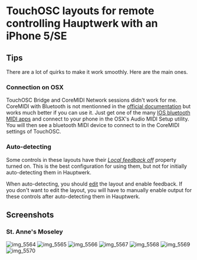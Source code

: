 # TouchOSC layouts for remote controlling Hauptwerk with an iPhone 5/SE

## Tips

There are a lot of quirks to make it work smoothly. Here are the main ones.

### Connection on OSX

TouchOSC Bridge and CoreMIDI Network sessions didn't work for me. CoreMIDI with Bluetooth is not mentionned in the  [official documentation](http://hexler.net/docs/touchosc-configuration-connections-coremidi) but works much better if you can use it. Just get one of the many [IOS bluetooth MIDI apps](https://www.google.com/search?q=IOS+bluetooth+MIDI+app) and connect to your phone in the OSX's Audio MIDI Setup utility. You will then see a bluetooth MIDI device to connect to in the CoreMIDI settings of TouchOSC.

### Auto-detecting

Some controls in these layouts have their [_Local feedback off_](http://hexler.net/docs/touchosc-controls-reference#push) property turned on. This is the best configuration for using them, but not for initially auto-detecting them in Hauptwerk. 

When auto-detecting, you should [edit](http://hexler.net/docs/touchosc-editor) the layout and enable feedback. If you don't want to edit the layout, you will have to manually enable output for these controls after auto-detecting them in Hauptwerk.

## Screenshots

### St. Anne's Moseley

![img_5564](https://cloud.githubusercontent.com/assets/1298013/21754854/cd817a42-d5d6-11e6-8a72-3267fa31028b.PNG)
![img_5565](https://cloud.githubusercontent.com/assets/1298013/21754855/cd887d7e-d5d6-11e6-81b0-022becb189b4.PNG)
![img_5566](https://cloud.githubusercontent.com/assets/1298013/21754856/cd897ce2-d5d6-11e6-9011-0095a72809b4.PNG)
![img_5567](https://cloud.githubusercontent.com/assets/1298013/21754859/cd8d360c-d5d6-11e6-825d-31b5f52948e4.PNG)
![img_5568](https://cloud.githubusercontent.com/assets/1298013/21754857/cd8aa96e-d5d6-11e6-8bc7-9772542fea74.PNG)
![img_5569](https://cloud.githubusercontent.com/assets/1298013/21754860/cd8d6bcc-d5d6-11e6-9722-e66ab29a3a09.PNG)
![img_5570](https://cloud.githubusercontent.com/assets/1298013/21754858/cd8b6d5e-d5d6-11e6-8f09-ccb5a1a8d327.PNG)
